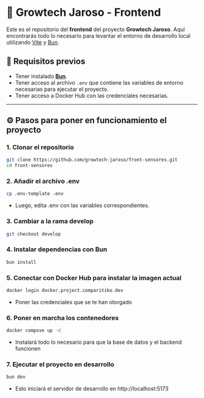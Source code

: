 # 🌱 Growtech Jaroso - Frontend

Este es el repositorio del **frontend** del proyecto **Growtech Jaroso**. Aquí encontrarás todo lo necesario para levantar el entorno de desarrollo local utilizando [Vite](https://vitejs.dev/) y [Bun](https://bun.sh/).

## 🧰 Requisitos previos

- Tener instalado **[Bun](https://bun.sh/docs/installation)**.
- Tener acceso al archivo `.env` que contiene las variables de entorno necesarias para ejecutar el proyecto.
- Tener acceso a Docker Hub con las credenciales necesarias.

---

## ⚙️ Pasos para poner en funcionamiento el proyecto

### 1. Clonar el repositorio

```bash
git clone https://github.com/growtech-jaroso/front-sensores.git
cd front-sensores
```

### 2. Añadir el archivo .env
```bash
cp .env-template .env
```
- Luego, edita .env con las variables correspondientes.

### 3. Cambiar a la rama develop
```bash
git checkout develop
```

### 4. Instalar dependencias con Bun
```bash
bun install
```
### 5. Conectar con Docker Hub para instalar la imagen actual
```bash
docker login docker.project.comparitiko.dev
```
- Poner las credenciales que se te han otorgado

### 6. Poner en marcha los contenedores
```bash
docker compose up -d
```
- Instalará todo lo necesario para que la base de datos y el backend funcionen

### 7. Ejecutar el proyecto en desarrollo
```bash
bun dev
```
- Esto iniciará el servidor de desarrollo en http://localhost:5173




